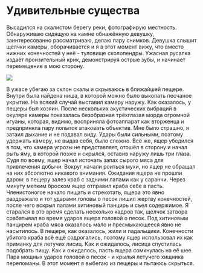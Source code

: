 Удивительные существа
=====================

Высадился на скалистом берегу реки, фотографирую местность. Обнаруживаю сидящую на камне обнажённую девушку, заинтересованно рассматриваю, делаю пару снимков. Девушка слышит щелчки камеры, оборачивается и я в этот момент вижу, что вместо нижних конечностей у неё - туловище сколопендры. Ужасная русалка издаёт пронзительный крик, демонстрируя острые зубы, и начинает перемещение в мою сторону.

[ ![](http://wasteland.it-the-drote.tk/picdump/scolopendra.png) ](http://wasteland.it-the-drote.tk/picdump/scolopendra.png)

 В ужасе убегаю за склон скалы и скрываюсь в ближайшей пещере. Внутри была найдена ниша, в которой можно было выкопать песчаное укрытие. На всякий случай выставил камеру наружу. Как оказалось, у пещеры был хозяин. После нескольких акустических вибраций в окуляре камеры показалась безобразная трёхглазая морда огромной игуаны, которая, видимо, восприняла фотоаппарат как вторженца и предприняла пару попыток атаковать объектив. Мне было страшно, я затаил дыхание и не подавал виду. Удары были сильными, поэтому удержать камеру, не выдав себя, было сложно. Всё же, ящер убедился в том, что камера угрозы не представляет, отошёл в сторону и начал рыть яму, в которой позже и скрылся, оставив наружу лишь три глаза. Судя по всему, ящер начал источать запах сырого мяса для привлечения добычи. Вокруг начали роиться мухи, но ящер не обращал на них абсолютно никакого внимания. Ожидания ящера не прошли даром: в пещеру залез краб с задними лапами как у саранчи. Через минуту метким броском ящер отправил краба себе в пасть. Членистоногое начало пищать и стрекотать, ящера это явно раздражало и тот ударами головы о песок лишил жертву конечностей, после чего вскрыл лапами хитиновый панцирь и съел содержимое. Я старался в это время сделать несколько кадров так, щелчок затвора срабатывал во время ударов ящера головой о песок. Под хитиновым панцирем краба мяса оказалось мало и пресмыкающееся явно не насытилось. В пещере, как оказалось, жили и падальщики. Конечности убитого краба всё ещё содрогались, поэтому ящер использовал их как приманку для летучих лисиц. Как и ожидалось, лисица спустилась подобрать пищу. Как и ожидалось, пасть ящера сомкнулась на её шее. Пара мощных ударов головой о песок - и крылья летучего хищника переломаны. В этот момент я выбегаю из пещеры и пытаюсь скрыться.
